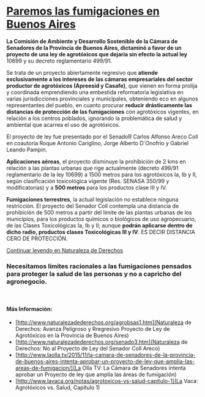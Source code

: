# [Paremos las fumigaciones en Buenos Aires](#legislatives)

**La Comisión de Ambiente y Desarrollo Sostenible de la Cámara de Senadores de
la Provincia de Buenos Aires, dictaminó a favor de un proyecto de una 
ley de agrotóxicos que dejaría sin efecto la actual ley** 10699 y su decreto
reglamentario 499/91.

Se trata de un proyecto abiertamente regresivo que **atiende exclusivamente a los
intereses de las cámaras empresariales del sector productor de agrotóxicos
(Apreesid y Casafe)**, que vienen en forma prolija y coordinada emprendiendo una
embestida reformatoria legislativa en varias jurisdicciones provinciales y
municipales, obteniendo eco en algunos representantes del pueblo, en cuanto
procurar **reducir drásticamente las distancias de protección de las fumigaciones**
con agrotóxicos vigentes, en relación a los centros poblados, ignorando la
problemática de salud y ambiental que acarrea el uso de agrotóxicos.

El proyecto de ley fue presentado por el SenadoR Carlos Alfonso Areco Coll en
coautoría Roque Antonio Cariglino, Jorge Alberto D´Onofrio y Gabriel Leando
Pampin.

**Aplicaciones aéreas**, el proyecto disminuye la prohibición de 2
kms en relación a las plantas urbanas que rige actualmente 
(decreto 499/91 reglamentario de la ley 10699) a 1500 metros para
los agrotóxicos Ia, Ib y II, según clasificación toxicológica vigente (Res.
SENASA 350/99 y modificatorias) y a **500 metros** para los productos clase III y
IV.

**Fumigaciones terrestres**, la actual legislación no establece ninguna
restricción. El proyecto del Senador Coll contempla una distancia de
prohibición de 500 metros a partir del límite de las plantas urbanas de los
municipios, para los productos químicos o biológicos de uso agropecuario, de
las Clases Toxicológicas Ia, Ib y II; aunque **podrán aplicarse dentro de dicho
radio, productos clases Toxicológicas III y IV**. ES DECIR DISTANCIA CERO DE
PROTECCIÓN.

[Continuar leyendo en Naturaleza de Derechos](http://www.naturalezadederechos.org/agrobsas1.htm)

### **Necesitamos limites racionales a las fumigaciones** pensados para proteger la salud de las personas y no a capricho del agronegocio.

<br>

#### Más Información:

* [http://www.naturalezadederechos.org/agrobsas1.htm](Naturaleza de Derechos: Avanza Peligroso y Rregresivo Proyecto de  Ley de Agrotóxicos en la Provincia de Buenos Aires)
* [http://www.naturalezadederechos.org/senado3.htm](Naturaleza de Derechos: No al Proyecto de Ley del Senador Coll Areco)
* [http://www.laolla.tv/2015/11/la-camara-de-senadores-de-la-provincia-de-buenos-aires-intenta-aprobar-un-proyecto-de-ley-que-amplia-las-areas-de-fumigacion/](La Olla TV: La Cámara de Senadores intenta aprobar un Proyecto de ley que amplía las áreas de fumigación)
* [http://www.lavaca.org/notas/agrotoxicos-vs-salud-capitulo-1](La Vaca: Agrotóxicos vs. Salud, Capítulo 1)
